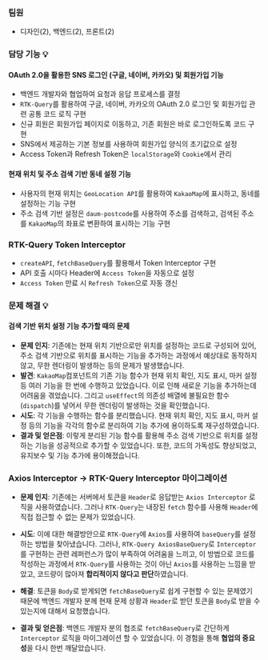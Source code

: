 ### 팀원
- 디자인(2), 백엔드(2), 프론트(2)

### 담당 기능 💡
#### OAuth 2.0을 활용한 SNS 로그인 (구글, 네이버, 카카오) 및 회원가입 기능
- 백엔드 개발자와 협업하여 요청과 응답 프로세스를 결정
- ```RTK-Query```를 활용하여 구글, 네이버, 카카오의 OAuth 2.0 로그인 및 회원가입 관련 공통 코드 로직 구현
- 신규 회원은 회원가입 페이지로 이동하고, 기존 회원은 바로 로그인하도록 코드 구현
- SNS에서 제공하는 기본 정보를 사용하여 회원가입 양식의 초기값으로 설정
- Access Token과 Refresh Token은 ```localStorage```와 ```Cookie```에서 관리
#### 현재 위치 및 주소 검색 기반 동네 설정 기능
- 사용자의 현재 위치는 ```GeoLocation API```를 활용하여 ```KakaoMap```에 표시하고, 동네를 설정하는 기능 구현
- 주소 검색 기반 설정은 ```daum-postcode```를 사용하여 주소를 검색하고, 검색된 주소를 ```KakaoMap```의 좌표로 변환하여 표시하는 기능 구현
### RTK-Query Token Interceptor
- ```createAPI```, ```fetchBaseQuery```를 활용해서 Token Interceptor 구현
- API 호출 시마다 Header에 ```Access Token```을 자동으로 설정
- ```Access Token``` 만료 시 ```Refresh Token```으로 자동 갱신

### 문제 해결 💡
#### 검색 기반 위치 설정 기능 추가할 때의 문제
- **문제 인지**: 기존에는 현재 위치 기반으로만 위치를 설정하는 코드로 구성되어 있어, 주소 검색 기반으로 위치를 표시하는 기능을 추가하는 과정에서 예상대로 동작하지 않고, 무한 렌더링이 발생하는 등의 문제가 발생했습니다. 
- **발견**: ```KakaoMap```컴포넌트의 기존 기능 함수가 현재 위치 확인, 지도 표시, 마커 설정 등 여러 기능을 한 번에 수행하고 있었습니다. 이로 인해 새로운 기능을 추가하는데 어려움을 겪었습니다.
그리고 ```useEffect```의 의존성 배열에 불필요한 함수(```dispatch```)를 넣어서 무한 렌더링이 발생하는 것을 확인했습니다.
- **시도**: 각 기능을 수행하는 함수를 분리했습니다. 현재 위치 확인, 지도 표시, 마커 설정 등의 기능을 각각의 함수로 분리하여 기능 추가에 용이하도록 재구성하였습니다.
- **결과 및 얻은점**: 이렇게 분리된 기능 함수를 활용해 주소 검색 기반으로 위치를 설정하는 기능을 성공적으로 추가할 수 있었습니다. 또한, 코드의 가독성도 향상되었고, 유지보수 및 기능 추가에 용이해졌습니다.

### Axios Interceptor -> RTK-Query Interceptor 마이그레이션
- **문제 인지**: 기존에는 서버에서 토큰을 ```Header```로 응답받는 ```Axios Interceptor``` 로직을 사용하였습니다. 그러나 ```RTK-Query```는 내장된 ```fetch``` 함수를 사용해 ```Header```에 직접 접근할 수 없는 문제가 있었습니다.

- **시도**: 이에 대한 해결방안으로 ```RTK-Query```에 ```Axios```를 사용하여 ```baseQuery```를 설정하는 방법을 찾아냈습니다. 그러나, ```RTK-Query AxiosBaseQuery```로 ```Interceptor```를 구현하는 관련 레퍼런스가 많이 부족하여 어려움을 느끼고, 이 방법으로 코드를 작성하는 과정에서 ```RTK-Query```를 사용하는 것이 아닌 ```Axios```를 사용하는 느낌을 받았고, 코드량이 많아져 **합리적이지 않다고 판단**하였습니다. 

- **해결**: 토큰을 ```Body```로 받게되면 ```fetchBaseQuery```로 쉽게 구현할 수 있는 문제였기 때문에 백엔드 개발자 분께 현재 문제 상황과 ```Header```로 받던 토큰을 ```Body```로 받을 수 있는지에 대해서 요청했습니다.

- **결과 및 얻은점**: 백엔드 개발자 분의 협조로 ```fetchBaseQuery```로 간단하게 ```Interceptor``` 로직을 마이그레이션 할 수 있었습니다. 이 경험을 통해 **협업의 중요성**을 다시 한번 깨달았습니다.